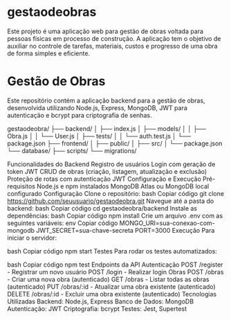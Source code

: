 # gestaodeobras
Este projeto é uma aplicação web para gestão de obras voltada para pessoas físicas em processo de construção. A aplicação tem o objetivo de auxiliar no controle de tarefas, materiais, custos e progresso de uma obra de forma simples e eficiente.
# Gestão de Obras
Este repositório contém a aplicação backend para a gestão de obras, desenvolvida utilizando Node.js, Express, MongoDB, JWT para autenticação e bcrypt para criptografia de senhas.


gestaodeobra/
├── backend/
│   ├── index.js
│   ├── models/
│   │   ├── Obra.js
│   │   └── User.js
│   ├── tests/
│   │   └── auth.test.js
│   └── package.json
├── frontend/
│   ├── public/
│   ├── src/
│   └── package.json
└── database/
    ├── scripts/
    └── migrations/

Funcionalidades do Backend
Registro de usuários
Login com geração de token JWT
CRUD de obras (criação, listagem, atualização e exclusão)
Proteção de rotas com autenticação JWT
Configuração e Execução
Pré-requisitos
Node.js e npm instalados
MongoDB Atlas ou MongoDB local configurado
Configuração
Clone o repositório:
bash
Copiar código
git clone https://github.com/seuusuario/gestaodeobra.git
Navegue até a pasta do backend:
bash
Copiar código
cd gestaodeobra/backend
Instale as dependências:
bash
Copiar código
npm install
Crie um arquivo .env com as seguintes variáveis:
env
Copiar código
MONGO_URI=sua-conexao-com-mongodb
JWT_SECRET=sua-chave-secreta
PORT=3000
Execução
Para iniciar o servidor:

bash
Copiar código
npm start
Testes
Para rodar os testes automatizados:

bash
Copiar código
npm test
Endpoints da API
Autenticação
POST /register - Registrar um novo usuário
POST /login - Realizar login
Obras
POST /obras - Criar uma nova obra (autenticado)
GET /obras - Listar todas as obras (autenticado)
PUT /obras/:id - Atualizar uma obra existente (autenticado)
DELETE /obras/:id - Excluir uma obra existente (autenticado)
Tecnologias Utilizadas
Backend: Node.js, Express
Banco de Dados: MongoDB
Autenticação: JWT
Criptografia: bcrypt
Testes: Jest, Supertest